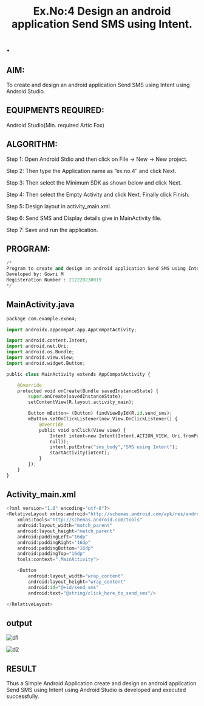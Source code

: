 # <p align="center"> Ex.No:4 Design an android application Send SMS using Intent.</p>.
## AIM:
To create and design an android application Send SMS using Intent using Android Studio.

## EQUIPMENTS REQUIRED:
Android Studio(Min. required Artic Fox)

## ALGORITHM:
Step 1: Open Android Stdio and then click on File -> New -> New project.

Step 2: Then type the Application name as “ex.no.4″ and click Next.

Step 3: Then select the Minimum SDK as shown below and click Next.

Step 4: Then select the Empty Activity and click Next. Finally click Finish.

Step 5: Design layout in activity_main.xml.

Step 6: Send SMS and Display details give in MainActivity file.

Step 7: Save and run the application.

## PROGRAM:
```python
/*
Program to create and design an android application Send SMS using Intent.
Developed by: Gowri M
Registeration Number : 212220230019
*/
```
## MainActivity.java
```python
package com.example.exno4;

import androidx.appcompat.app.AppCompatActivity;

import android.content.Intent;
import android.net.Uri;
import android.os.Bundle;
import android.view.View;
import android.widget.Button;

public class MainActivity extends AppCompatActivity {

    @Override
    protected void onCreate(Bundle savedInstanceState) {
        super.onCreate(savedInstanceState);
        setContentView(R.layout.activity_main);

        Button mButton= (Button) findViewById(R.id.send_sms);
        mButton.setOnClickListener(new View.OnClickListener() {
            @Override
            public void onClick(View view) {
                Intent intent=new Intent(Intent.ACTION_VIEW, Uri.fromParts("sms","9994934716",
                null));
                intent.putExtra("sms_body","SMS using Intent");
                startActivity(intent);
            }
        });
    }
}
```
## Activity_main.xml
```python
<?xml version="1.0" encoding="utf-8"?>
<RelativeLayout xmlns:android="http://schemas.android.com/apk/res/android"
    xmlns:tools="http://schemas.android.com/tools"
    android:layout_width="match_parent"
    android:layout_height="match_parent"
    android:paddingLeft="16dp"
    android:paddingRight="16dp"
    android:paddingBottom="16dp"
    android:paddingTop="16dp"
    tools:context=".MainActivity">

    <Button
        android:layout_width="wrap_content"
        android:layout_height="wrap_content"
        android:id="@+id/send_sms"
        android:text="@string/click_here_to_send_sms"/>

</RelativeLayout>
```
## output
![d1](https://user-images.githubusercontent.com/75235704/168264444-3c35b1e3-005a-481f-a692-e6d0b594e35c.png)

![d2](https://user-images.githubusercontent.com/75235704/168264466-0d17b371-ae58-46f8-b60a-39f877590a8e.png)


## RESULT
Thus a Simple Android Application create and design an android application Send SMS using Intent using Android Studio is developed and executed successfully.
